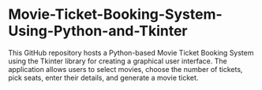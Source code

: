 # Movie-Ticket-Booking-System-Using-Python-and-Tkinter
This GitHub repository hosts a Python-based Movie Ticket Booking System using the Tkinter library for creating a graphical user interface. The application allows users to select movies, choose the number of tickets, pick seats, enter their details, and generate a movie ticket.
